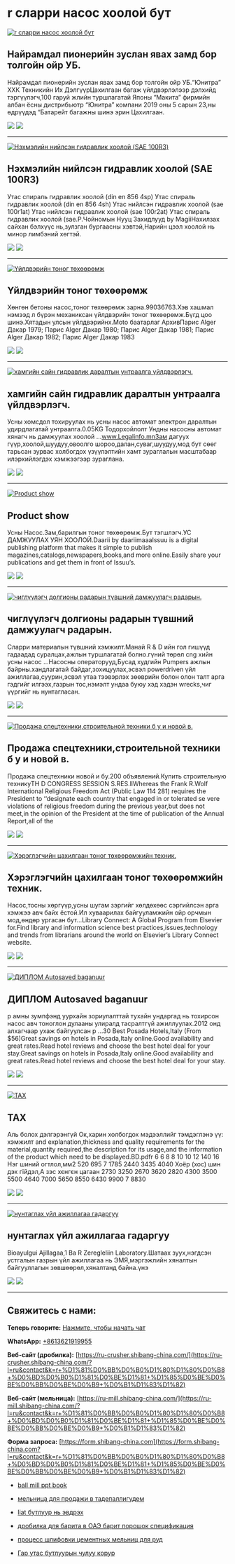 # r сларри насос хоолой бут

<a href="https://swt.shibang-china.com/?l=ru&img&k=r+%D1%81%D0%BB%D0%B0%D1%80%D1%80%D0%B8+%D0%BD%D0%B0%D1%81%D0%BE%D1%81+%D1%85%D0%BE%D0%BE%D0%BB%D0%BE%D0%B9+%D0%B1%D1%83%D1%82" target="_blank">![r сларри насос хоолой бут](http://static.shibang-china.com/all-800x300/575.jpg)</a>

## Найрамдал пионерийн зуслан явах замд бор толгойн ойр УБ.
Найрамдал пионерийн зуслан явах замд бор толгойн ойр УБ.“Юнитра” ХХК Техникийн Их ДэлгүүрЦахилгаан багаж үйлдвэрлэлээр дэлхийд тэргүүлэгч,100 гаруй жлийн туршлагатай Японы “Макита” фирмийн албан ёсны дистрибьютр “Юнитра” компани 2019 оны 5 сарын 23,ны өдрүүдэд “Батарейт багажны шинэ эрин Цахилгаан.


<a href="https://whatsapp.shibangsoft.com/WhatsApp.php" target="_blank" title="WhatsApp">![](http://static.shibang-china.com/icon/whatsapp.png)</a> <a href="https://swt.shibang-china.com/?l=ru&icon&k=r+%D1%81%D0%BB%D0%B0%D1%80%D1%80%D0%B8+%D0%BD%D0%B0%D1%81%D0%BE%D1%81+%D1%85%D0%BE%D0%BE%D0%BB%D0%BE%D0%B9+%D0%B1%D1%83%D1%82" target="_blank">![](http://static.shibang-china.com/icon/chat-ru.png)</a>

---

<a href="https://swt.shibang-china.com/?l=ru&img&k=r+%D1%81%D0%BB%D0%B0%D1%80%D1%80%D0%B8+%D0%BD%D0%B0%D1%81%D0%BE%D1%81+%D1%85%D0%BE%D0%BE%D0%BB%D0%BE%D0%B9+%D0%B1%D1%83%D1%82" target="_blank">![Нэхмэлийн нийлсэн гидравлик хоолой (SAE 100R3)](http://static.shibang-china.com/all-800x300/599.jpg)</a>

## Нэхмэлийн нийлсэн гидравлик хоолой (SAE 100R3)
Утас спираль гидравлик хоолой (din en 856 4sp) Утас спираль гидравлик хоолой (din en 856 4sh) Утас нийлсэн гидравлик хоолой (sae 100r1at) Утас нийлсэн гидравлик хоолой (sae 100r2at) Утас спираль гидравлик хоолой (sae.Р.Чойномын Нууц Захидлууд by MagiiНахилзах сайхан бэлхүүс нь,зулзган бургаасны хэвтэй,Нарийн цээл хоолой нь минор лимбэний хөгтэй.


<a href="https://whatsapp.shibangsoft.com/WhatsApp.php" target="_blank" title="WhatsApp">![](http://static.shibang-china.com/icon/whatsapp.png)</a> <a href="https://swt.shibang-china.com/?l=ru&icon&k=r+%D1%81%D0%BB%D0%B0%D1%80%D1%80%D0%B8+%D0%BD%D0%B0%D1%81%D0%BE%D1%81+%D1%85%D0%BE%D0%BE%D0%BB%D0%BE%D0%B9+%D0%B1%D1%83%D1%82" target="_blank">![](http://static.shibang-china.com/icon/chat-ru.png)</a>

---

<a href="https://swt.shibang-china.com/?l=ru&img&k=r+%D1%81%D0%BB%D0%B0%D1%80%D1%80%D0%B8+%D0%BD%D0%B0%D1%81%D0%BE%D1%81+%D1%85%D0%BE%D0%BE%D0%BB%D0%BE%D0%B9+%D0%B1%D1%83%D1%82" target="_blank">![Үйлдвэрийн тоног төхөөрөмж](http://static.shibang-china.com/all-800x300/934.jpg)</a>

## Үйлдвэрийн тоног төхөөрөмж
Хөнгөн бетоны насос,тоног төхөөрөмж зарна.99036763.Хэв хашмал нэмээд л бүрэн механиксан үйлдвэрийн тоног төхөөрөмж.Бүгд цоо шинэ.Хятадын улсын үйлдвэрийнх.Moto баатарлаг АрхивПарис Alger Дакар 1979; Парис Alger Дакар 1980; Парис Alger Дакар 1981; Парис Alger Дакар 1982; Парис Alger Дакар 1983


<a href="https://whatsapp.shibangsoft.com/WhatsApp.php" target="_blank" title="WhatsApp">![](http://static.shibang-china.com/icon/whatsapp.png)</a> <a href="https://swt.shibang-china.com/?l=ru&icon&k=r+%D1%81%D0%BB%D0%B0%D1%80%D1%80%D0%B8+%D0%BD%D0%B0%D1%81%D0%BE%D1%81+%D1%85%D0%BE%D0%BE%D0%BB%D0%BE%D0%B9+%D0%B1%D1%83%D1%82" target="_blank">![](http://static.shibang-china.com/icon/chat-ru.png)</a>

---

<a href="https://swt.shibang-china.com/?l=ru&img&k=r+%D1%81%D0%BB%D0%B0%D1%80%D1%80%D0%B8+%D0%BD%D0%B0%D1%81%D0%BE%D1%81+%D1%85%D0%BE%D0%BE%D0%BB%D0%BE%D0%B9+%D0%B1%D1%83%D1%82" target="_blank">![хамгийн сайн гидравлик даралтын унтраалга үйлдвэрлэгч.](http://static.shibang-china.com/all-800x300/924.jpg)</a>

## хамгийн сайн гидравлик даралтын унтраалга үйлдвэрлэгч.
Усны хомсдол тохируулах нь усны насос автомат электрон даралтын удирдлагатай унтраалга.0.05KG Тодорхойлолт Ундны насосны автомат хянагч нь дамжуулах хоолой …www.Legalinfo.mnЗам дагуух гүүр,хоолой,шуудуу,овоолго шороо,далан,суваг,шуудуу,мод бут сөөг тарьсан зурвас холбогдох үзүүлэлтийн хамт зураглалын масштабаар илэрхийлэгдэх хэмжээгээр зураглана.


<a href="https://whatsapp.shibangsoft.com/WhatsApp.php" target="_blank" title="WhatsApp">![](http://static.shibang-china.com/icon/whatsapp.png)</a> <a href="https://swt.shibang-china.com/?l=ru&icon&k=r+%D1%81%D0%BB%D0%B0%D1%80%D1%80%D0%B8+%D0%BD%D0%B0%D1%81%D0%BE%D1%81+%D1%85%D0%BE%D0%BE%D0%BB%D0%BE%D0%B9+%D0%B1%D1%83%D1%82" target="_blank">![](http://static.shibang-china.com/icon/chat-ru.png)</a>

---

<a href="https://swt.shibang-china.com/?l=ru&img&k=r+%D1%81%D0%BB%D0%B0%D1%80%D1%80%D0%B8+%D0%BD%D0%B0%D1%81%D0%BE%D1%81+%D1%85%D0%BE%D0%BE%D0%BB%D0%BE%D0%B9+%D0%B1%D1%83%D1%82" target="_blank">![Product show](http://static.shibang-china.com/all-800x300/521.jpg)</a>

## Product show
Усны Насос.Зам,барилгын тоног төхөөрөмж.Бут тэгшлэгч.УС ДАМЖУУЛАХ УЯН ХООЛОЙ.Daarii by daariimaaaIssuu is a digital publishing platform that makes it simple to publish magazines,catalogs,newspapers,books,and more online.Easily share your publications and get them in front of Issuu’s.


<a href="https://whatsapp.shibangsoft.com/WhatsApp.php" target="_blank" title="WhatsApp">![](http://static.shibang-china.com/icon/whatsapp.png)</a> <a href="https://swt.shibang-china.com/?l=ru&icon&k=r+%D1%81%D0%BB%D0%B0%D1%80%D1%80%D0%B8+%D0%BD%D0%B0%D1%81%D0%BE%D1%81+%D1%85%D0%BE%D0%BE%D0%BB%D0%BE%D0%B9+%D0%B1%D1%83%D1%82" target="_blank">![](http://static.shibang-china.com/icon/chat-ru.png)</a>

---

<a href="https://swt.shibang-china.com/?l=ru&img&k=r+%D1%81%D0%BB%D0%B0%D1%80%D1%80%D0%B8+%D0%BD%D0%B0%D1%81%D0%BE%D1%81+%D1%85%D0%BE%D0%BE%D0%BB%D0%BE%D0%B9+%D0%B1%D1%83%D1%82" target="_blank">![чиглүүлэгч долгионы радарын түвшний дамжуулагч радарын.](http://static.shibang-china.com/all-800x300/1512.jpg)</a>

## чиглүүлэгч долгионы радарын түвшний дамжуулагч радарын.
Сларри материалын түвшний хэмжилт.Манай R &amp; D ийн гол гишүүд гадаадад суралцах,ажлын туршлагатай болно.гүний төрөл cng хийн усны насос …Насосны операторууд,Бусад худгийн Pumpers ажлын байрны.хандлагатай байдаг,зохицуулах,эсвэл powerdriven үйл ажиллагаа,суурин,эсвэл утаа тээвэрлэх зөөврийн болон олон талт арга гэдгийг илгээх,газрын тос,нэмэлт ундаа буюу хэд хэдэн wrecks,чиг үүргийг нь нунтагласан.


<a href="https://whatsapp.shibangsoft.com/WhatsApp.php" target="_blank" title="WhatsApp">![](http://static.shibang-china.com/icon/whatsapp.png)</a> <a href="https://swt.shibang-china.com/?l=ru&icon&k=r+%D1%81%D0%BB%D0%B0%D1%80%D1%80%D0%B8+%D0%BD%D0%B0%D1%81%D0%BE%D1%81+%D1%85%D0%BE%D0%BE%D0%BB%D0%BE%D0%B9+%D0%B1%D1%83%D1%82" target="_blank">![](http://static.shibang-china.com/icon/chat-ru.png)</a>

---

<a href="https://swt.shibang-china.com/?l=ru&img&k=r+%D1%81%D0%BB%D0%B0%D1%80%D1%80%D0%B8+%D0%BD%D0%B0%D1%81%D0%BE%D1%81+%D1%85%D0%BE%D0%BE%D0%BB%D0%BE%D0%B9+%D0%B1%D1%83%D1%82" target="_blank">![Продажа спецтехники,строительной техники б y и новой в.](http://static.shibang-china.com/all-800x300/1429.jpg)</a>

## Продажа спецтехники,строительной техники б y и новой в.
Продажа спецтехники новой и бу.200 объявлений.Купить строительную техникуTH D CONGRESS SESSION S.RES.llWhereas the Frank R.Wolf International Religious Freedom Act (Public Law 114 281) requires the President to ‘‘designate each country that engaged in or tolerated se vere violations of religious freedom during the previous year,but does not meet,in the opinion of the President at the time of publication of the Annual Report,all of the


<a href="https://whatsapp.shibangsoft.com/WhatsApp.php" target="_blank" title="WhatsApp">![](http://static.shibang-china.com/icon/whatsapp.png)</a> <a href="https://swt.shibang-china.com/?l=ru&icon&k=r+%D1%81%D0%BB%D0%B0%D1%80%D1%80%D0%B8+%D0%BD%D0%B0%D1%81%D0%BE%D1%81+%D1%85%D0%BE%D0%BE%D0%BB%D0%BE%D0%B9+%D0%B1%D1%83%D1%82" target="_blank">![](http://static.shibang-china.com/icon/chat-ru.png)</a>

---

<a href="https://swt.shibang-china.com/?l=ru&img&k=r+%D1%81%D0%BB%D0%B0%D1%80%D1%80%D0%B8+%D0%BD%D0%B0%D1%81%D0%BE%D1%81+%D1%85%D0%BE%D0%BE%D0%BB%D0%BE%D0%B9+%D0%B1%D1%83%D1%82" target="_blank">![Хэрэглэгчийн цахилгаан тоног төхөөрөмжийн техник.](http://static.shibang-china.com/all-800x300/321.jpg)</a>

## Хэрэглэгчийн цахилгаан тоног төхөөрөмжийн техник.
Насос,тосны хөргүүр,усны шугам зэргийг хөлдөхөөс сэргийлсэн арга хэмжээ авч байх ёстой.Ил хуваарилах байгууламжийн ойр орчмын мод,өндөр ургасан бут…Library Connect: A Global Program from Elsevier for.Find library and information science best practices,issues,technology and trends from librarians around the world on Elsevier’s Library Connect website.


<a href="https://whatsapp.shibangsoft.com/WhatsApp.php" target="_blank" title="WhatsApp">![](http://static.shibang-china.com/icon/whatsapp.png)</a> <a href="https://swt.shibang-china.com/?l=ru&icon&k=r+%D1%81%D0%BB%D0%B0%D1%80%D1%80%D0%B8+%D0%BD%D0%B0%D1%81%D0%BE%D1%81+%D1%85%D0%BE%D0%BE%D0%BB%D0%BE%D0%B9+%D0%B1%D1%83%D1%82" target="_blank">![](http://static.shibang-china.com/icon/chat-ru.png)</a>

---

<a href="https://swt.shibang-china.com/?l=ru&img&k=r+%D1%81%D0%BB%D0%B0%D1%80%D1%80%D0%B8+%D0%BD%D0%B0%D1%81%D0%BE%D1%81+%D1%85%D0%BE%D0%BE%D0%BB%D0%BE%D0%B9+%D0%B1%D1%83%D1%82" target="_blank">![ДИПЛОМ Autosaved baganuur](http://static.shibang-china.com/all-800x300/1500.jpg)</a>

## ДИПЛОМ Autosaved baganuur
р амны зумпфэнд уурхайн зориулалттай тухайн ундаргад нь тохирсон насос авч тоноглон дулааны улиралд тасралтгүй ажиллуулах.2012 онд алхагчаар ухаж байгуулсан р …30 Best Posada Hotels,Italy (From $56)Great savings on hotels in Posada,Italy online.Good availability and great rates.Read hotel reviews and choose the best hotel deal for your stay.Great savings on hotels in Posada,Italy online.Good availability and great rates.Read hotel reviews and choose the best hotel deal for your stay.


<a href="https://whatsapp.shibangsoft.com/WhatsApp.php" target="_blank" title="WhatsApp">![](http://static.shibang-china.com/icon/whatsapp.png)</a> <a href="https://swt.shibang-china.com/?l=ru&icon&k=r+%D1%81%D0%BB%D0%B0%D1%80%D1%80%D0%B8+%D0%BD%D0%B0%D1%81%D0%BE%D1%81+%D1%85%D0%BE%D0%BE%D0%BB%D0%BE%D0%B9+%D0%B1%D1%83%D1%82" target="_blank">![](http://static.shibang-china.com/icon/chat-ru.png)</a>

---

<a href="https://swt.shibang-china.com/?l=ru&img&k=r+%D1%81%D0%BB%D0%B0%D1%80%D1%80%D0%B8+%D0%BD%D0%B0%D1%81%D0%BE%D1%81+%D1%85%D0%BE%D0%BE%D0%BB%D0%BE%D0%B9+%D0%B1%D1%83%D1%82" target="_blank">![ТАХ](http://static.shibang-china.com/all-800x300/423.jpg)</a>

## ТАХ
Аль болох дэлгэрэнгүй Ок,харин холбогдох мэдээллийг тэмдэглэнэ үү: хэмжилт and explanation,thickness and quality requirements for the material,quantity required,the description for its usage,and the information of the product which need to be displayed.BD.pdfr 6 6 8 8 10 10 12 140 16 Нэг шиний огтлол,мм2 520 695 7 1785 2440 3435 4040 Хоёр (хос) шин дэх гїйдэл,А зэс хєнгєн цагаан 2730 3250 2670 3620 2820 4300 3500 5500 4640 7000 5650 8550 6430 9900 7 8830


<a href="https://whatsapp.shibangsoft.com/WhatsApp.php" target="_blank" title="WhatsApp">![](http://static.shibang-china.com/icon/whatsapp.png)</a> <a href="https://swt.shibang-china.com/?l=ru&icon&k=r+%D1%81%D0%BB%D0%B0%D1%80%D1%80%D0%B8+%D0%BD%D0%B0%D1%81%D0%BE%D1%81+%D1%85%D0%BE%D0%BE%D0%BB%D0%BE%D0%B9+%D0%B1%D1%83%D1%82" target="_blank">![](http://static.shibang-china.com/icon/chat-ru.png)</a>

---

<a href="https://swt.shibang-china.com/?l=ru&img&k=r+%D1%81%D0%BB%D0%B0%D1%80%D1%80%D0%B8+%D0%BD%D0%B0%D1%81%D0%BE%D1%81+%D1%85%D0%BE%D0%BE%D0%BB%D0%BE%D0%B9+%D0%B1%D1%83%D1%82" target="_blank">![нунтаглах үйл ажиллагаа гадаргуу](http://static.shibang-china.com/all-800x300/731.jpg)</a>

## нунтаглах үйл ажиллагаа гадаргуу
Bioayulgui Ajillagaa,1 Ba R Zeregleliin Laboratory.Шатаах зуух,нэгдсэн устгалын газрын үйл ажиллагаа нь ЭМЯ,мэргэжлийн хяналтын байгууллагын зөвшөөрөл,хяналтанд байна.үнэ

<a href="https://whatsapp.shibangsoft.com/WhatsApp.php" target="_blank" title="WhatsApp">![](http://static.shibang-china.com/icon/whatsapp.png)</a> <a href="https://swt.shibang-china.com/?l=ru&icon&k=r+%D1%81%D0%BB%D0%B0%D1%80%D1%80%D0%B8+%D0%BD%D0%B0%D1%81%D0%BE%D1%81+%D1%85%D0%BE%D0%BE%D0%BB%D0%BE%D0%B9+%D0%B1%D1%83%D1%82" target="_blank">![](http://static.shibang-china.com/icon/chat-ru.png)</a>

---
## Свяжитесь с нами:

**Теперь говорите:** [Нажмите, чтобы начать чат](https://swt.shibang-china.com?l=ru&contact&k=r+%D1%81%D0%BB%D0%B0%D1%80%D1%80%D0%B8+%D0%BD%D0%B0%D1%81%D0%BE%D1%81+%D1%85%D0%BE%D0%BE%D0%BB%D0%BE%D0%B9+%D0%B1%D1%83%D1%82)

**WhatsApp:**  [+8613621919955](https://whatsapp.shibangsoft.com/WhatsApp.php)

**Веб-сайт (дробилка):** [https://ru-crusher.shibang-china.com/](https://ru-crusher.shibang-china.com/?l=ru&contact&k=r+%D1%81%D0%BB%D0%B0%D1%80%D1%80%D0%B8+%D0%BD%D0%B0%D1%81%D0%BE%D1%81+%D1%85%D0%BE%D0%BE%D0%BB%D0%BE%D0%B9+%D0%B1%D1%83%D1%82)

**Веб-сайт (мельница):** [https://ru-mill.shibang-china.com/](https://ru-mill.shibang-china.com/?l=ru&contact&k=r+%D1%81%D0%BB%D0%B0%D1%80%D1%80%D0%B8+%D0%BD%D0%B0%D1%81%D0%BE%D1%81+%D1%85%D0%BE%D0%BE%D0%BB%D0%BE%D0%B9+%D0%B1%D1%83%D1%82)

**Форма запроса:** [https://form.shibang-china.com](https://form.shibang-china.com?l=ru&contact&k=r+%D1%81%D0%BB%D0%B0%D1%80%D1%80%D0%B8+%D0%BD%D0%B0%D1%81%D0%BE%D1%81+%D1%85%D0%BE%D0%BE%D0%BB%D0%BE%D0%B9+%D0%B1%D1%83%D1%82)

* [ball mill ppt book](../126/ball%20mill%20ppt%20book.md)

* [мельница для продажи в тадепаллигудем](../126/%D0%BC%D0%B5%D0%BB%D1%8C%D0%BD%D0%B8%D1%86%D0%B0%20%D0%B4%D0%BB%D1%8F%20%D0%BF%D1%80%D0%BE%D0%B4%D0%B0%D0%B6%D0%B8%20%D0%B2%20%D1%82%D0%B0%D0%B4%D0%B5%D0%BF%D0%B0%D0%BB%D0%BB%D0%B8%D0%B3%D1%83%D0%B4%D0%B5%D0%BC.md)

* [liat бутлуур нь эвдрэх](../128/liat%20%D0%B1%D1%83%D1%82%D0%BB%D1%83%D1%83%D1%80%20%D0%BD%D1%8C%20%D1%8D%D0%B2%D0%B4%D1%80%D1%8D%D1%85.md)

* [дробилка для барита в ОАЭ барит порошок спецификация](../130/%D0%B4%D1%80%D0%BE%D0%B1%D0%B8%D0%BB%D0%BA%D0%B0%20%D0%B4%D0%BB%D1%8F%20%D0%B1%D0%B0%D1%80%D0%B8%D1%82%D0%B0%20%D0%B2%20%D0%9E%D0%90%D0%AD%20%D0%B1%D0%B0%D1%80%D0%B8%D1%82%20%D0%BF%D0%BE%D1%80%D0%BE%D1%88%D0%BE%D0%BA%20%D1%81%D0%BF%D0%B5%D1%86%D0%B8%D1%84%D0%B8%D0%BA%D0%B0%D1%86%D0%B8%D1%8F.md)

* [процесс шлифовки цементных мельниц для руд](../126/%D0%BF%D1%80%D0%BE%D1%86%D0%B5%D1%81%D1%81%20%D1%88%D0%BB%D0%B8%D1%84%D0%BE%D0%B2%D0%BA%D0%B8%20%D1%86%D0%B5%D0%BC%D0%B5%D0%BD%D1%82%D0%BD%D1%8B%D1%85%20%D0%BC%D0%B5%D0%BB%D1%8C%D0%BD%D0%B8%D1%86%20%D0%B4%D0%BB%D1%8F%20%D1%80%D1%83%D0%B4.md)

* [Гар утас бутлуурын чулуу корур](../130/%D0%93%D0%B0%D1%80%20%D1%83%D1%82%D0%B0%D1%81%20%D0%B1%D1%83%D1%82%D0%BB%D1%83%D1%83%D1%80%D1%8B%D0%BD%20%D1%87%D1%83%D0%BB%D1%83%D1%83%20%D0%BA%D0%BE%D1%80%D1%83%D1%80.md)